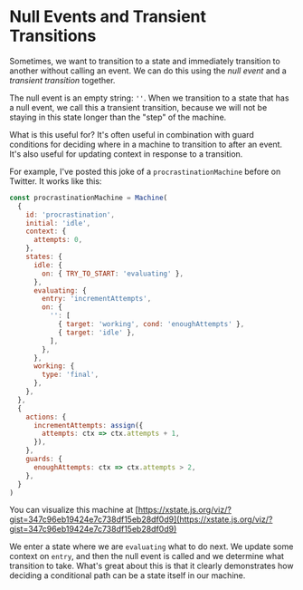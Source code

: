 # Null Events and Transient Transitions

Sometimes, we want to transition to a state and immediately transition to another without calling an event. We can do this using the _null event_ and a _transient transition_ together.

The null event is an empty string: `''`. When we transition to a state that has a null event, we call this a transient transition, because we will not be staying in this state longer than the "step" of the machine.

What is this useful for? It's often useful in combination with guard conditions for deciding where in a machine to transition to after an event. It's also useful for updating context in response to a transition.

For example, I've posted this joke of a `procrastinationMachine` before on Twitter. It works like this:

```javascript
const procrastinationMachine = Machine(
  {
    id: 'procrastination',
    initial: 'idle',
    context: {
      attempts: 0,
    },
    states: {
      idle: {
        on: { TRY_TO_START: 'evaluating' },
      },
      evaluating: {
        entry: 'incrementAttempts',
        on: {
          '': [
            { target: 'working', cond: 'enoughAttempts' },
            { target: 'idle' },
          ],
        },
      },
      working: {
        type: 'final',
      },
    },
  },
  {
    actions: {
      incrementAttempts: assign({
        attempts: ctx => ctx.attempts + 1,
      }),
    },
    guards: {
      enoughAttempts: ctx => ctx.attempts > 2,
    },
  }
)
```

You can visualize this machine at [https://xstate.js.org/viz/?gist=347c96eb19424e7c738df15eb28df0d9](https://xstate.js.org/viz/?gist=347c96eb19424e7c738df15eb28df0d9)

We enter a state where we are `evaluating` what to do next. We update some context on `entry`, and then the null event is called and we determine what transition to take. What's great about this is that it clearly demonstrates how deciding a conditional path can be a state itself in our machine.
